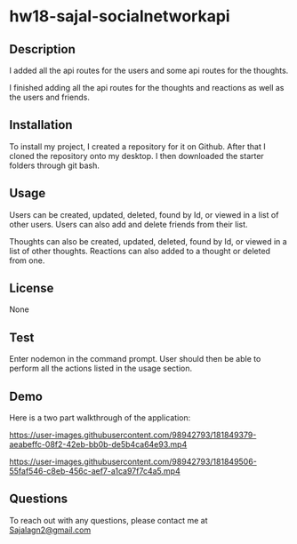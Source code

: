 # hw18-sajal-socialnetworkapi

## Description

I added all the api routes for the users and some api routes for the thoughts.

I finished adding all the api routes for the thoughts and reactions as well as the users and friends.

## Installation
To install my project, I created a repository for it on Github. After that I cloned the repository onto my desktop. I then downloaded the starter folders through git bash.

## Usage
Users can be created, updated, deleted, found by Id, or viewed in a list of other users. Users can also add and delete friends from their list.

Thoughts can also be created, updated, deleted, found by Id, or viewed in a list of other thoughts. Reactions can also added to a thought or deleted from one.

## License
None

## Test
Enter nodemon in the command prompt. User should then be able to perform all the actions listed in the usage section.

## Demo 
Here is a two part walkthrough of the application:



https://user-images.githubusercontent.com/98942793/181849379-aeabeffc-08f2-42eb-bb0b-de5b4ca64e93.mp4





https://user-images.githubusercontent.com/98942793/181849506-55faf546-c8eb-456c-aef7-a1ca97f7c4a5.mp4



## Questions
To reach out with any questions, please contact me at Sajalagn2@gmail.com
